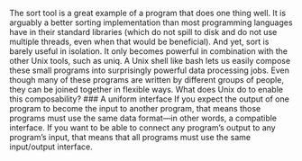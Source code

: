 
The sort tool is a great example of a program that does one thing well. It is arguably a better
sorting implementation than most programming languages have in their standard libraries (which do not
spill to disk and do not use multiple threads, even when that would be beneficial). And yet, sort
is barely useful in isolation. It only becomes powerful in combination with the other Unix tools,
such as uniq. 
A Unix shell like bash lets us easily compose these small programs into surprisingly powerful
data processing jobs. Even though many of these programs are written by different groups of people,
they can be joined together in flexible ways. What does Unix do to enable this composability? ### A uniform interface If you expect the output of one program to become the input to another program, that means those
programs must use the same data format—in other words, a compatible interface. If you want to be
able to connect any program’s output to any program’s input, that means that all programs must
use the same input/output interface.